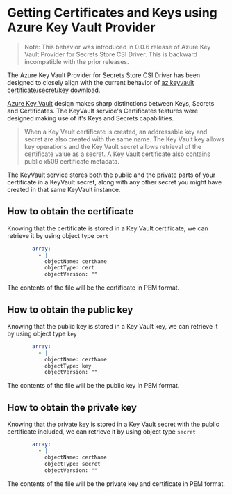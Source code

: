 # Getting Certificates and Keys using Azure Key Vault Provider

> Note: This behavior was introduced in 0.0.6 release of Azure Key Vault Provider for Secrets Store CSI Driver. This is backward incompatible with the prior releases. 

The Azure Key Vault Provider for Secrets Store CSI Driver has been designed to closely align with the current behavior of  [az keyvault certificate/secret/key download](https://docs.microsoft.com/en-us/cli/azure/keyvault?view=azure-cli-latest).

[Azure Key Vault](https://docs.microsoft.com/azure/key-vault/) design makes sharp distinctions between Keys, Secrets and Certificates. The KeyVault service's Certificates features were designed making use of it's Keys and Secrets capabilities.

> When a Key Vault certificate is created, an addressable key and secret are also created with the same name. The Key Vault key allows key operations and the Key Vault secret allows retrieval of the certificate value as a secret. A Key Vault certificate also contains public x509 certificate metadata.

The KeyVault service stores both the public and the private parts of your certificate in a KeyVault secret, along with any other secret you might have created in that same KeyVault instance.

## How to obtain the certificate

Knowing that the certificate is stored in a Key Vault certificate, we can retrieve it by using object type `cert`

```yaml
        array:
          - |
            objectName: certName
            objectType: cert
            objectVersion: ""
```

The contents of the file will be the certificate in PEM format.

## How to obtain the public key

Knowing that the public key is stored in a Key Vault key, we can retrieve it by using object type `key`

```yaml
        array:
          - |
            objectName: certName
            objectType: key
            objectVersion: ""
```

The contents of the file will be the public key in PEM format.

## How to obtain the private key

Knowing that the private key is stored in a Key Vault secret with the public certificate included, we can retrieve it by using object type `secret`

```yaml
        array:
          - |
            objectName: certName
            objectType: secret
            objectVersion: ""
```

The contents of the file will be the private key and certificate in PEM format.
